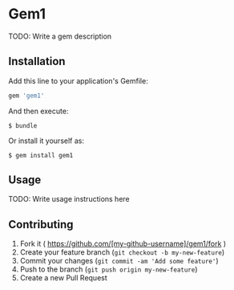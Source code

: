 # Gem1

TODO: Write a gem description

## Installation

Add this line to your application's Gemfile:

```ruby
gem 'gem1'
```

And then execute:

    $ bundle

Or install it yourself as:

    $ gem install gem1

## Usage

TODO: Write usage instructions here

## Contributing

1. Fork it ( https://github.com/[my-github-username]/gem1/fork )
2. Create your feature branch (`git checkout -b my-new-feature`)
3. Commit your changes (`git commit -am 'Add some feature'`)
4. Push to the branch (`git push origin my-new-feature`)
5. Create a new Pull Request

